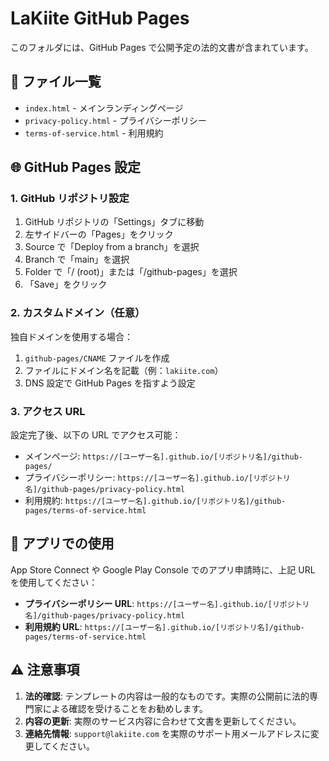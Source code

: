# LaKiite GitHub Pages

このフォルダには、GitHub Pages で公開予定の法的文書が含まれています。

## 📄 ファイル一覧

- `index.html` - メインランディングページ
- `privacy-policy.html` - プライバシーポリシー
- `terms-of-service.html` - 利用規約

## 🌐 GitHub Pages 設定

### 1. GitHub リポジトリ設定

1. GitHub リポジトリの「Settings」タブに移動
2. 左サイドバーの「Pages」をクリック
3. Source で「Deploy from a branch」を選択
4. Branch で「main」を選択
5. Folder で「/ (root)」または「/github-pages」を選択
6. 「Save」をクリック

### 2. カスタムドメイン（任意）

独自ドメインを使用する場合：

1. `github-pages/CNAME` ファイルを作成
2. ファイルにドメイン名を記載（例：`lakiite.com`）
3. DNS 設定で GitHub Pages を指すよう設定

### 3. アクセス URL

設定完了後、以下の URL でアクセス可能：

- メインページ: `https://[ユーザー名].github.io/[リポジトリ名]/github-pages/`
- プライバシーポリシー: `https://[ユーザー名].github.io/[リポジトリ名]/github-pages/privacy-policy.html`
- 利用規約: `https://[ユーザー名].github.io/[リポジトリ名]/github-pages/terms-of-service.html`

## 📱 アプリでの使用

App Store Connect や Google Play Console でのアプリ申請時に、上記 URL を使用してください：

- **プライバシーポリシー URL**: `https://[ユーザー名].github.io/[リポジトリ名]/github-pages/privacy-policy.html`
- **利用規約 URL**: `https://[ユーザー名].github.io/[リポジトリ名]/github-pages/terms-of-service.html`

## ⚠️ 注意事項

1. **法的確認**: テンプレートの内容は一般的なものです。実際の公開前に法的専門家による確認を受けることをお勧めします。
2. **内容の更新**: 実際のサービス内容に合わせて文書を更新してください。
3. **連絡先情報**: `support@lakiite.com` を実際のサポート用メールアドレスに変更してください。
